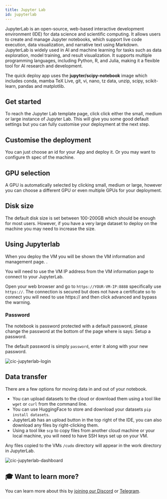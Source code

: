 ```yaml
---
title: Jupyter Lab 
id: jupyterlab
---
```


JupyterLab is an open-source, web-based interactive development environment (IDE) for data science and scientific computing. It allows users to create and manage Jupyter notebooks, which support live code execution, data visualization, and narrative text using Markdown. JupyterLab is widely used in AI and machine learning for tasks such as data exploration, model training, and result visualization. It supports multiple programming languages, including Python, R, and Julia, making it a flexible tool for AI research and development.

The quick deploy app uses the **jupyter/scipy-notebook** image which includes conda, mamba TeX Live, git, vi, nano, tz data, unzip, scipy, scikit-learn, pandas and matplotlib.

## Get started

To reach the Jupyter Lab template page, click click either the small, medium or large instance of Jupyter Lab. This will give you some good default settings but you can fully customise your deployment at the next step.

## Customise the deployment

You can just choose an id for your App and deploy it. Or you may want to configure th spec of the machine.

## GPU selection

A GPU is automatically selected by clicking small, medium or large, however you can choose a different GPU or even multiple GPUs for your deployment.

## Disk size

The default disk size is set between 100-200GB which should be enough for most users. However, if you have a very large dataset to deploy on the machine you may need to increase the size.

## Using Jupyterlab

When you deploy the VM you will be shown the VM information and management page. .

You will need to use the VM IP address from the VM information page to connect to your JupyterLab.

Open your web browser and go to `https://YOUR-VM-IP:8888` specifically use `https://`. The connection is secured but does not have a certificate so to connect you will need to use https:// and then click advanced and bypass the warning.

### Password

The notebook is password protected with a default password, please change the password at the bottom of the page where is says: Setup a password.

The default password is simply `password`, enter it along with your new password.

![cic-jupyterlab-login](@site/static/img/jupyterlab-login.png)

## Data transfer

There are a few options for moving data in and out of your notebook.

- You can upload datasets to the cloud or download them using a tool like `wget` or `curl` from the command line.
- You can use HuggingFace to store and download your datasets `pip install datasets`.
- JupyterLab has an upload button in the top right of the IDE, you can also download any files by right-clicking them.
- Using a tool like `scp` to copy files from another cloud machine or your local machine, you will need to have SSH keys set up on your VM.

Any files copied to the VMs `/cudo` directory will appear in the work directory in JupyterLab.

![cic-jupyterlab-dashboard](@site/static/img/jupyterlab-dashboard.png)

## 🎓 Want to learn more?

You can learn more about this by [joining our Discord](https://discord.com/invite/cudos) or [Telegram](https://t.me/cudostelegram).
